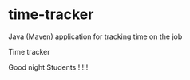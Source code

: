 # time-tracker
Java (Maven) application for tracking time on the job

Time tracker

Good night Students ! !!!
